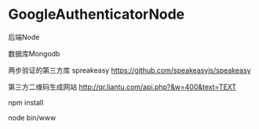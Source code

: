 # GoogleAuthenticatorNode

后端Node

数据库Mongodb

两步验证的第三方库  spreakeasy  https://github.com/speakeasyjs/speakeasy

第三方二维码生成网站 http://qr.liantu.com/api.php?&w=400&text=TEXT

npm install

node bin/www

